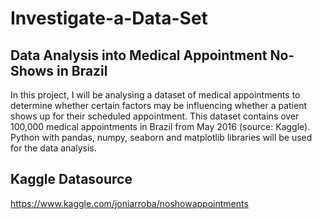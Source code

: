 # Investigate-a-Data-Set
## Data Analysis into Medical Appointment No-Shows in Brazil

In this project, I will be analysing a dataset of medical appointments to determine whether certain factors may be influencing whether a patient shows up for their scheduled appointment. This dataset contains over 100,000 medical appointments in Brazil from May 2016 (source: Kaggle). Python with pandas, numpy, seaborn and matplotlib libraries will be used for the data analysis.

## **Kaggle Datasource**
https://www.kaggle.com/joniarroba/noshowappointments
